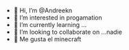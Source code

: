 - 👋 Hi, I’m @Andreekn
- 👀 I’m interested in progamation
- 🌱 I’m currently learning ...
- 💞️ I’m looking to collaborate on ...nadie
- 📛 Me gusta el minecraft 

<!---
Andreekn/Andreekn is a ✨ special ✨ repository because its `README.md` (this file) appears on your GitHub profile.
You can click the Preview link to take a look at your changes.
Bueno mans me cree la cuenta para usar termux y pues si quieres.ser mi pana ta bien pa :D
--->
